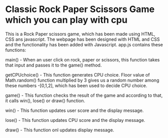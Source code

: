# Classic Rock Paper Scissors Game which you can play with cpu

This is a Rock Paper scissors game, which has been made using HTML, CSS ans javascript. The webpage has been designed with HTML and CSS and the functionality has been added with Javascript. app.js contains these functions:

main() - When an user click on rock, paper or scissors, this function takes that input and passes it to the game() method.

getCPUchoice() - This function generates CPU choice. Floor value of Math.random() function multiplied by 3 gives us a random number among these numbers -[0,1,2], which has been used to decide CPU choice.

game() - This function checks the result of the game and according to that, it calls win(), lose() or draw() function.

win() - This function updates user score and the display message.

lose() - This function updates CPU score and the display message.

draw() - This function onl updates display message.
